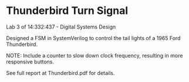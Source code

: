 # Thunderbird Turn Signal 

Lab 3 of 14:332:437 - Digital Systems Design

Designed a FSM in SystemVerilog to control the tail lights of a 1965 Ford Thunderbird.

NOTE: Include a counter to slow down clock frequency, resulting in more responsive buttons. 

See full report at Thunderbird.pdf for details.
